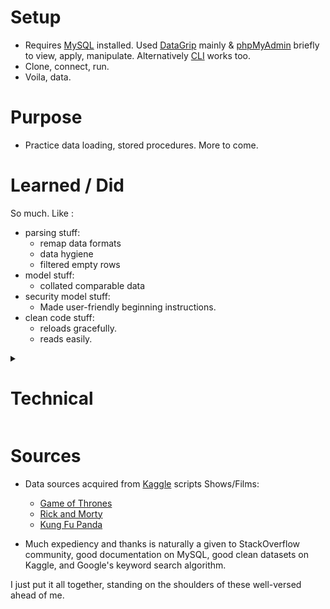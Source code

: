 Setup
====

* Requires [MySQL](https://dev.mysql.com/downloads/mysql/) installed. Used [DataGrip](https://www.jetbrains.com/datagrip/) mainly & [phpMyAdmin](https://www.phpmyadmin.net/) briefly to view, apply, manipulate. Alternatively [CLI](https://dev.mysql.com/doc/mysql-getting-started/en/) works too.
* Clone, connect, run.
* Voila, data.

Purpose
=======

* Practice data loading, stored procedures. More to come.


Learned / Did
=======

So much. Like :

* parsing stuff:
    * remap data formats
    * data hygiene
    * filtered empty rows
* model stuff:
    * collated comparable data
* security model stuff:
    * Made user-friendly beginning instructions.
* clean code stuff:
    * reloads gracefully.
    * reads easily.

<details><summary>

Technical
=====
</summary>

* parsing stuff:
    * remap data formats (with `SET` on user-defined variables `@var_name`)
    * data hygiene (changed encoding due to emdash incompatibility)
    * filtered empty rows (with temporary staging table and `INSERT..SELECT`)
* model stuff:
    * collated comparable data -- by selecting similar data sets, and by homogenizing their id keys, and flattening to per-line statements.
    * ingested divergent data types uniformly -- fixed width lined content, delimited CSV content, and JSON (upcoming).
* security model stuff:
    * commented out `secure_file_priv` at very beginning to help user identify safe path to "upload" files into.
        * (wish for easy-multi-platform script to copy to this location too...)
* clean code stuff:
    * reloads gracefully by dropping prior to creating, by using temporary staging.
    * reads easily by indenting & commenting appropriately.
</details>



Sources
=======
* Data sources acquired from [Kaggle](https://www.kaggle.com/) scripts Shows/Films:

    * [Game of Thrones](https://www.kaggle.com/albenft/game-of-thrones-script-all-seasons)
    * [Rick and Morty](https://www.kaggle.com/andradaolteanu/rickmorty-scripts)
    * [Kung Fu Panda](https://www.kaggle.com/zusmani/kung-fu-panda)

* Much expediency and thanks is naturally a given to StackOverflow community, good documentation on MySQL, good clean datasets on Kaggle, and Google's keyword search algorithm.

I just put it all together, standing on the shoulders of these well-versed ahead of me.
